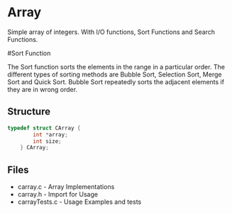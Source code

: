 # Array

Simple array of integers. With I/O functions, Sort Functions and Search Functions.

#Sort Function

The Sort function sorts the elements in the range in a particular order. The different types of sorting methods are Bubble Sort, Selection Sort, Merge Sort and Quick Sort. Bubble Sort repeatedly sorts the adjacent elements if they are in wrong order.

## Structure

```C
typedef struct CArray {
		int *array;
		int size;
	} CArray;
```

## Files

* carray.c - Array Implementations
* carray.h - Import for Usage
* carrayTests.c - Usage Examples and tests
